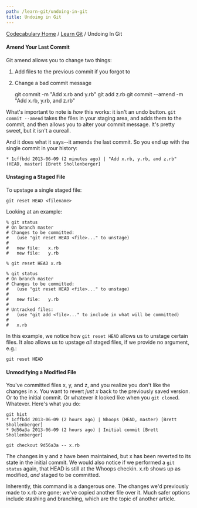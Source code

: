 ```yaml
---
path: /learn-git/undoing-in-git
title: Undoing in Git
---
```

[Codecabulary Home](/) / [Learn Git](/learn-git) / Undoing In Git

<!-- ---title: Undoing in Git -->

#### Amend Your Last Commit

Git amend allows you to change two things:

1) Add files to the previous commit if you forgot to

2) Change a bad commit message
	
	git commit -m "Add x.rb and y.rb"
	git add z.rb
	git commit --amend -m "Add x.rb, y.rb, and z.rb"
	
What's important to note is _how_ this works: it isn't an undo button. `git commit --amend` takes the files in your staging area, and adds them to the commit, and then allows you to alter your commit message. It's pretty sweet, but it isn't a cureall.

And it does what it says--it amends the last commit. So you end up with the single commit in your history:

	* 1cffbdd 2013-06-09 (2 minutes ago) | "Add x.rb, y.rb, and z.rb" (HEAD, master) [Brett Shollenberger]

#### Unstaging a Staged File

To upstage a single staged file:

	git reset HEAD <filename>
	
Looking at an example:

	% git status                                                                                                                                                  
	# On branch master
	# Changes to be committed:
	#   (use "git reset HEAD <file>..." to unstage)
	#
	#	new file:   x.rb
	#	new file:   y.rb
	
	% git reset HEAD x.rb

	% git status                                                                                                                                                  
	# On branch master
	# Changes to be committed:
	#   (use "git reset HEAD <file>..." to unstage)
	#
	#	new file:   y.rb
	#
	# Untracked files:
	#   (use "git add <file>..." to include in what will be committed)
	#
	#	x.rb
	
In this example, we notice how `git reset HEAD` allows us to unstage certain files. It also allows us to upstage _all_ staged files, if we provide no argument, e.g.:

	git reset HEAD
	
#### Unmodifying a Modified File

You've committed files x, y, and z, and you realize you don't like the changes in x. You want to revert _just x_ back to the previously saved version. Or to the initial commit. Or whatever it looked like when you `git clone`d. Whatever. Here's what you do:

	git hist
	* 1cffbdd 2013-06-09 (2 hours ago) | Whoops (HEAD, master) [Brett Shollenberger]
	* 9d56a3a 2013-06-09 (2 hours ago) | Initial commit [Brett Shollenberger]

	git checkout 9d56a3a -- x.rb
	
The changes in y and z have been maintained, but x has been reverted to its state in the initial commit. We would also notice if we performed a `git status` again, that HEAD is still at the Whoops checkin. x.rb shows up as modified, _and_ staged to be committed. 

Inherently, this command is a dangerous one. The changes we'd previously made to x.rb are gone; we've copied another file over it. Much safer options include stashing and branching, which are the topic of another article.
